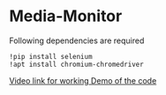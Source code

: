 # Media-Monitor
Following dependencies are required 
```
!pip install selenium
!apt install chromium-chromedriver
```
[Video link for working Demo of the code](https://youtu.be/jihCmCgMXcA)
